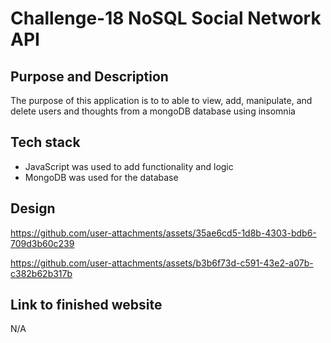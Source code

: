 # Challenge-18 NoSQL Social Network API

## Purpose and Description

The purpose of this application is to to able to view, add, manipulate, and delete users and thoughts from a mongoDB database using insomnia

## Tech stack

* JavaScript was used to add functionality and logic 
* MongoDB was used for the database
  


## Design






https://github.com/user-attachments/assets/35ae6cd5-1d8b-4303-bdb6-709d3b60c239



https://github.com/user-attachments/assets/b3b6f73d-c591-43e2-a07b-c382b62b317b










## Link to finished website
N/A
